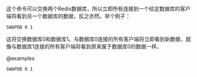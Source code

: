 这个命令可以交换两个Redis数据库，所以立即所有连接到一个给定数据库的客户端将看到另一个数据库的数据，反之亦然。举个例子：

    SWAPDB 0 1

这将交换数据库0和数据库1。与数据库0连接的所有客户端将立即看到新数据，就像与数据库1连接的所有客户端将看到原来属于数据库0的数据一样。

@examples

```
SWAPDB 0 1
```
